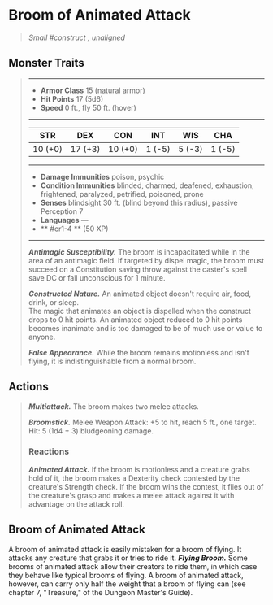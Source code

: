 # Broom of Animated Attack
>*Small #construct , unaligned*
## Monster Traits
>___
>- **Armor Class** 15 (natural armor)
>- **Hit Points** 17 (5d6)
>- **Speed** 0 ft., fly 50 ft. (hover)
>___
>|STR|DEX|CON|INT|WIS|CHA|
>|:---:|:---:|:---:|:---:|:---:|:---:|
>|10 (+0)|17 (+3)|10 (+0)|1 (-5)|5 (-3)|1 (-5)|
>___
>- **Damage Immunities** poison, psychic
>- **Condition Immunities** blinded, charmed, deafened, exhaustion, frightened, paralyzed, petrified, poisoned, prone
>- **Senses** blindsight 30 ft. (blind beyond this radius), passive Perception 7
>- **Languages** —
>- ** #cr1-4 ** (50 XP)
>___
>***Antimagic Susceptibility.*** The broom is incapacitated while in the area of an antimagic field. If targeted by dispel magic, the broom must succeed on a Constitution saving throw against the caster's spell save DC or fall unconscious for 1 minute.  
>
>***Constructed Nature.*** An animated object doesn't require air, food, drink, or sleep.  
>The magic that animates an object is dispelled when the construct drops to 0 hit points. An animated object reduced to 0 hit points becomes inanimate and is too damaged to be of much use or value to anyone.  
>
>***False Appearance.*** While the broom remains motionless and isn't flying, it is indistinguishable from a normal broom.  
>
## Actions
>***Multiattack.*** The broom makes two melee attacks.  
>
>***Broomstick.*** Melee Weapon Attack: +5 to hit, reach 5 ft., one target. Hit: 5 (1d4 + 3) bludgeoning damage.  
>
>### Reactions
>***Animated Attack.*** If the broom is motionless and a creature grabs hold of it, the broom makes a Dexterity check contested by the creature's Strength check. If the broom wins the contest, it flies out of the creature's grasp and makes a melee attack against it with advantage on the attack roll.
## Broom of Animated Attack
A broom of animated attack is easily mistaken for a broom of flying. It attacks any creature that grabs it or tries to ride it.
***Flying Broom.*** Some brooms of animated attack allow their creators to ride them, in which case they behave like typical brooms of flying. A broom of animated attack, however, can carry only half the weight that a broom of flying can (see chapter 7, "Treasure," of the Dungeon Master's Guide).